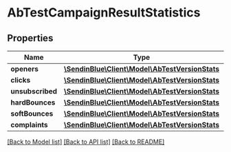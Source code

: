 # AbTestCampaignResultStatistics

## Properties
Name | Type | Description | Notes
------------ | ------------- | ------------- | -------------
**openers** | [**\SendinBlue\Client\Model\AbTestVersionStats**](AbTestVersionStats.md) |  | 
**clicks** | [**\SendinBlue\Client\Model\AbTestVersionStats**](AbTestVersionStats.md) |  | 
**unsubscribed** | [**\SendinBlue\Client\Model\AbTestVersionStats**](AbTestVersionStats.md) |  | 
**hardBounces** | [**\SendinBlue\Client\Model\AbTestVersionStats**](AbTestVersionStats.md) |  | 
**softBounces** | [**\SendinBlue\Client\Model\AbTestVersionStats**](AbTestVersionStats.md) |  | 
**complaints** | [**\SendinBlue\Client\Model\AbTestVersionStats**](AbTestVersionStats.md) |  | 

[[Back to Model list]](../../README.md#documentation-for-models) [[Back to API list]](../../README.md#documentation-for-api-endpoints) [[Back to README]](../../README.md)


